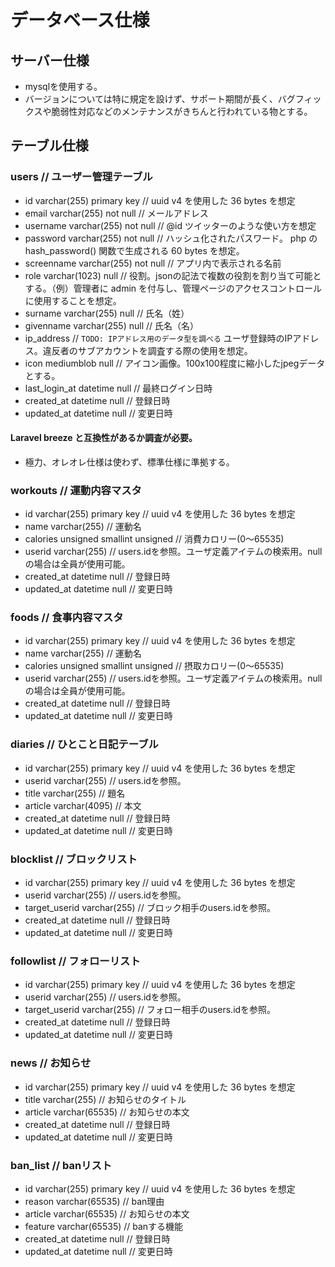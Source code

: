 # データベース仕様

## サーバー仕様

- mysqlを使用する。
- バージョンについては特に規定を設けず、サポート期間が長く、バグフィックスや脆弱性対応などのメンテナンスがきちんと行われている物とする。

## テーブル仕様

### users // ユーザー管理テーブル

- id varchar(255) primary key // uuid v4 を使用した 36 bytes を想定
- email varchar(255) not null // メールアドレス
- username varchar(255) not null // @id ツイッターのような使い方を想定
- password varchar(255) not null // ハッシュ化されたパスワード。 php の hash_password() 関数で生成される 60 bytes を想定。
- screenname varchar(255) not null // アプリ内で表示される名前
- role varchar(1023) null // 役割。jsonの記法で複数の役割を割り当て可能とする。（例）管理者に admin を付与し、管理ページのアクセスコントロールに使用することを想定。
- surname varchar(255) null // 氏名（姓）
- givenname varchar(255) null // 氏名（名）
- ip_address // `TODO: IPアドレス用のデータ型を調べる` ユーザ登録時のIPアドレス。違反者のサブアカウントを調査する際の使用を想定。
- icon mediumblob null // アイコン画像。100x100程度に縮小したjpegデータとする。
- last_login_at datetime null // 最終ログイン日時
- created_at datetime null // 登録日時
- updated_at datetime null // 変更日時
#### **Laravel breeze** と互換性があるか調査が必要。
- 極力、オレオレ仕様は使わず、標準仕様に準拠する。

### workouts // 運動内容マスタ

- id varchar(255) primary key // uuid v4 を使用した 36 bytes を想定
- name varchar(255) // 運動名
- calories unsigned smallint unsigned // 消費カロリー(0～65535)
- userid varchar(255) // users.idを参照。ユーザ定義アイテムの検索用。nullの場合は全員が使用可能。
- created_at datetime null // 登録日時
- updated_at datetime null // 変更日時

### foods // 食事内容マスタ

- id varchar(255) primary key // uuid v4 を使用した 36 bytes を想定
- name varchar(255) // 運動名
- calories unsigned smallint unsigned // 摂取カロリー(0～65535)
- userid varchar(255) // users.idを参照。ユーザ定義アイテムの検索用。nullの場合は全員が使用可能。
- created_at datetime null // 登録日時
- updated_at datetime null // 変更日時

### diaries // ひとこと日記テーブル

- id varchar(255) primary key // uuid v4 を使用した 36 bytes を想定
- userid varchar(255) // users.idを参照。
- title varchar(255) // 題名
- article varchar(4095) // 本文
- created_at datetime null // 登録日時
- updated_at datetime null // 変更日時

### blocklist // ブロックリスト

- id varchar(255) primary key // uuid v4 を使用した 36 bytes を想定
- userid varchar(255) // users.idを参照。
- target_userid varchar(255) // ブロック相手のusers.idを参照。
- created_at datetime null // 登録日時
- updated_at datetime null // 変更日時

### followlist // フォローリスト

- id varchar(255) primary key // uuid v4 を使用した 36 bytes を想定
- userid varchar(255) // users.idを参照。
- target_userid varchar(255) // フォロー相手のusers.idを参照。
- created_at datetime null // 登録日時
- updated_at datetime null // 変更日時

### news // お知らせ

- id varchar(255) primary key // uuid v4 を使用した 36 bytes を想定
- title varchar(255) // お知らせのタイトル
- article varchar(65535) // お知らせの本文
- created_at datetime null // 登録日時
- updated_at datetime null // 変更日時

### ban_list // banリスト

- id varchar(255) primary key // uuid v4 を使用した 36 bytes を想定
- reason varchar(65535) // ban理由
- article varchar(65535) // お知らせの本文
- feature varchar(65535) // banする機能
- created_at datetime null // 登録日時
- updated_at datetime null // 変更日時
